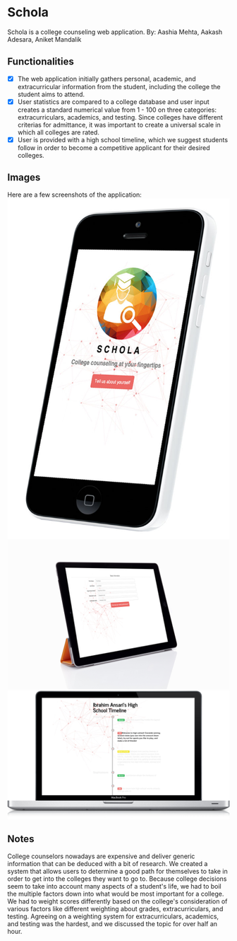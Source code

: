 # Schola
Schola is a college counseling web application.
By: Aashia Mehta, Aakash Adesara, Aniket Mandalik

## Functionalities
- [x] The web application initially gathers personal, academic, and extracurricular information from the student, including the college the student aims to attend. 
- [x] User statistics are compared to a college database and user input creates a standard numerical value from 1 - 100 on three categories: extracurriculars, academics, and testing. Since colleges have different criterias for admittance, it was important to create a universal scale in which all colleges are rated.
- [x] User is provided with a high school timeline, which we suggest students follow in order to become a competitive applicant for their desired colleges.

## Images

Here are a few screenshots of the application:
<img src='Resources/iphone.jpg'/>
<img src='Resources/ipad.jpg'/>
<img src='Resources/macbook.jpg'/>

## Notes

College counselors nowadays are expensive and deliver generic information that can be deduced with a bit of research. We created a system that allows users to determine a good path for themselves to take in order to get into the colleges they want to go to. Because college decisions seem to take into account many aspects of a student's life, we had to boil the multiple factors down into what would be most important for a college. We had to weight scores differently based on the college's consideration of various factors like different weighting about grades, extracurriculars, and testing. Agreeing on a weighting system for extracurriculars, academics, and testing was the hardest, and we discussed the topic for over half an hour.

